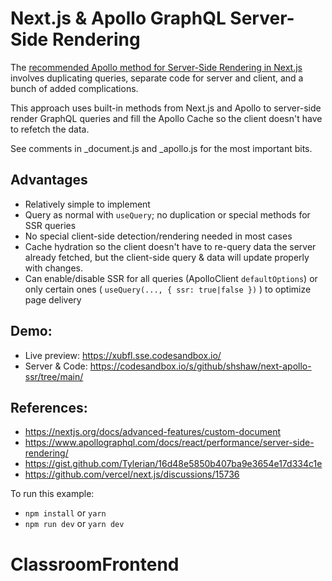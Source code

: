 # Next.js & Apollo GraphQL Server-Side Rendering

The [recommended Apollo method for Server-Side Rendering in Next.js](https://www.apollographql.com/blog/apollo-client/next-js/next-js-getting-started/) involves duplicating queries, separate code for server and client, and a bunch of added complications.

This approach uses built-in methods from Next.js and Apollo to server-side render GraphQL queries and fill the Apollo Cache so the client doesn't have to refetch the data.

See comments in \_document.js and \_apollo.js for the most important bits.

## Advantages

- Relatively simple to implement
- Query as normal with `useQuery`; no duplication or special methods for SSR queries
- No special client-side detection/rendering needed in most cases
- Cache hydration so the client doesn't have to re-query data the server already fetched, but the client-side query & data will update properly with changes.
- Can enable/disable SSR for all queries (ApolloClient `defaultOptions`) or only certain ones ( `useQuery(..., { ssr: true|false })` ) to optimize page delivery

## Demo:

- Live preview: https://xubfl.sse.codesandbox.io/
- Server & Code: https://codesandbox.io/s/github/shshaw/next-apollo-ssr/tree/main/

## References:

- https://nextjs.org/docs/advanced-features/custom-document
- https://www.apollographql.com/docs/react/performance/server-side-rendering/
- https://gist.github.com/Tylerian/16d48e5850b407ba9e3654e17d334c1e
- https://github.com/vercel/next.js/discussions/15736

To run this example:

- `npm install` or `yarn`
- `npm run dev` or `yarn dev`
# ClassroomFrontend
